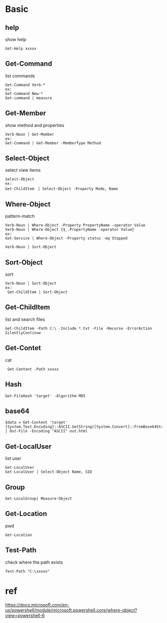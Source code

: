 # Basic

## help
show help
```
Get-Help xxxxx
```

## Get-Command
list commands
```
Get-Command Verb-*
ex:
Get-Command New-*
Get-command | measure
```

## Get-Member
show method and properties
```
Verb-Noun | Get-Member
ex:
Get-Command | Get-Member -MemberType Method
```

## Select-Object
select view items
```
Select-Object
ex:
Get-ChildItem　| Select-Object -Property Mode, Name
```
## Where-Object
pattern-match
```
Verb-Noun | Where-Object -Property PropertyName -operator Value
Verb-Noun | Where-Object {$_.PropertyName -operator Value}
ex:
Get-Service | Where-Object -Property status -eq Stopped

Verb-Noun | Sort-Object
```
## Sort-Object
sort
```
Verb-Noun | Sort-Object
ex:
 Get-ChildItem | Sort-Object
```

## Get-ChildItem
list and search files
```
Get-ChildItem -Path C:\ -Include *.txt -File -Recurse -ErrorAction SilentlyContinue
```

## Get-Contet
cat
```
 Get-Content -Path xxxxx
```

## Hash
```
Get-FileHash 'target' -Algorithm MD5
```
## base64
```
$data = Get-Content 'target' 
[System.Text.Encoding]::ASCII.GetString([System.Convert]::FromBase64String($data)) | Out-File -Encoding "ASCII" out.html
```

## Get-LocalUser
list user
```
Get-LocalUser
Get-LocalUser | Select-Object Name, SID
```

## Group
```
Get-LocalGroup| Measure-Object
```



 ## Get-Location
pwd
```
Get-Location
```

## Test-Path
check where the path exists
```
Test-Path "C:\xxxxx"
```

# ref
https://docs.microsoft.com/en-us/powershell/module/microsoft.powershell.core/where-object?view=powershell-6
